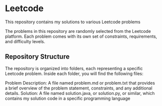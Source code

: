 # Leetcode
This repository contains my solutions to various Leetcode problems

The problems in this repository are randomly selected from the Leetcode platform. Each problem comes with its own set of constraints, requirements, and difficulty levels.

## Repository Structure
The repository is organized into folders, each representing a specific Leetcode problem. Inside each folder, you will find the following files:

Problem Description: A file named problem.md or problem.txt that provides a brief overview of the problem statement, constraints, and any additional details.
Solution: A file named solution.java, or solution.py, or similar, which contains my solution code in a specific programming language
